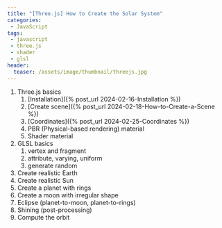 ```yaml
---
title: "[Three.js] How to Create the Solar System"
categories:
 - JavaScript
tags:
 - javascript
 - three.js
 - shader
 - glsl
header:
  teaser: /assets/image/thumbnail/threejs.jpg
---
```


1. Three.js basics
	1. [Installation]({% post_url 2024-02-16-Installation %})
	1. [Create scene]({% post_url 2024-02-18-How-to-Create-a-Scene %})
	1. [Coordinates]({% post_url 2024-02-25-Coordinates %})
	1. PBR (Physical-based rendering) material
	1. Shader material
1. GLSL basics
	1. vertex and fragment
	1. attribute, varying, uniform
	1. generate random
1. Create realistic Earth
1. Create realistic Sun
1. Create a planet with rings
1. Create a moon with irregular shape
1. Eclipse (planet-to-moon, planet-to-rings)
1. Shining (post-processing)
1. Compute the orbit